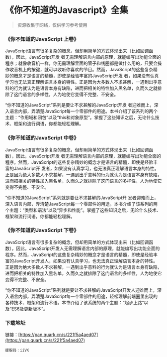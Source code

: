 # 《你不知道的Javascript》全集



>   资源收集于网络，仅供学习参考使用



### 《你不知道的JavaScript 上卷》

JavaScript语言有很多复杂的概念，但却用简单的方式体现出来（比如回调函数），因此，JavaScript开发 者无需理解语言内部的原理，就能编写出功能全面的程序；就像收音机一样，你无需理解里面的管子和线圈都是做什么用的，只要会操作收音机上的按键，就可以收听你喜欢的节目。然而，JavaScript的这些复杂精妙的概念才是语言的精髓，即使是经验丰富的JavaScript开发 者，如果没有认真学习也无法真正理解语言本身的特性。正是因为大多数人不求甚解，一遇到出乎意料的行为就认为是语言本身有缺陷，进而把相关的特性加入黑名单，久而久之就排除了这门语言的多样性，人为地使它变得不完整、不安全。

“你不知道的JavaScript”系列是要让不求甚解的JavaScript开发 者迎难而上，深入语言内部，弄清楚JavaScript每一个零部件的用途。本书介绍了该系列的两个主题：“作用域和闭包”以及“this和对象原型”。掌握了这些知识之后，无论什么技术、框架和流行词语，你都能轻松理解。



### 《你不知道的JavaScript 中卷》

JavaScript语言有很多复杂的概念，但却用简单的方式体现出来（比如回调函数），因此，JavaScript开发 者无需理解语言内部的原理，就能编写出功能全面的程序。然而，JavaScript的这些复杂精妙的概念才是语言的精髓，即使是经验丰富的JavaScript开 发者，如果没有认真学习，也无法真正理解语言本身的特性。正是因为绝大多数人不求甚解，一遇到出乎意料的行为就认为是语言本身有缺陷，进而把相关的特性加入黑名单，久而久之就排除了这门语言的多样性，人为地使它变得不完整、不安全。

“你不知道的JavaScript”系列就是要让不求甚解的JavaScript开 发者迎难而上，深入语言内部，弄清楚JavaScript每一个零部件的用途。本书介绍了该系列的两个主题：“类型和语法”以及“异步和性能”。掌握了这些知识之后，无论什么技术、框架和流行词语，你都能轻松理解。



### 《你不知道的JavaScript 下卷》

JavaScript语言有很多复杂的概念，但却用简单的方式体现出来（比如回调函数），因此，JavaScript开发人无需理解语言内部的原理，就能编写出功能全面的程序。然而，JavaScript的这些复杂精妙的概念才是语言的精髓，即使是经验丰富的JavaScript开发人，如果没有认真学习，也无法真正理解语言本身的特性。正是因为绝大多数人不求甚解，一遇到出乎意料的行为就认为是语言本身有缺陷，进而把相关的特性加入黑名单，久而久之就排除了这门语言的多样性，人为地使它变得不完整、不安全。

“你不知道的JavaScript”系列就是要让不求甚解的JavaScript开发人迎难而上，深入语言内部，弄清楚JavaScript每一个零部件的用途，轻松理解前端圈里出现的各种技术、框架和流行术语。本书介绍了该系统的两个主题：“起步上路”以及“ES6及更新版本”。



### 下载地址

链接：[https://pan.quark.cn/s/221f5a4aed07](https://pan.quark.cn/s/221f5a4aed07)

```
提取码：iiVK
```

